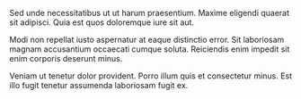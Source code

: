 Sed unde necessitatibus ut ut harum praesentium. Maxime eligendi quaerat sit adipisci. Quia est quos doloremque iure sit aut.
 Modi non repellat iusto aspernatur at eaque distinctio error. Sit laboriosam magnam accusantium occaecati cumque soluta. Reiciendis enim impedit sit enim corporis deserunt minus.
 Veniam ut tenetur dolor provident. Porro illum quis et consectetur minus. Est illo fugit tenetur assumenda laboriosam fugit ex.